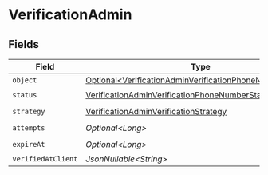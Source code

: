 # VerificationAdmin


## Fields

| Field                                                                                                                                  | Type                                                                                                                                   | Required                                                                                                                               | Description                                                                                                                            |
| -------------------------------------------------------------------------------------------------------------------------------------- | -------------------------------------------------------------------------------------------------------------------------------------- | -------------------------------------------------------------------------------------------------------------------------------------- | -------------------------------------------------------------------------------------------------------------------------------------- |
| `object`                                                                                                                               | [Optional\<VerificationAdminVerificationPhoneNumberObject>](../../models/components/VerificationAdminVerificationPhoneNumberObject.md) | :heavy_minus_sign:                                                                                                                     | N/A                                                                                                                                    |
| `status`                                                                                                                               | [VerificationAdminVerificationPhoneNumberStatus](../../models/components/VerificationAdminVerificationPhoneNumberStatus.md)            | :heavy_check_mark:                                                                                                                     | N/A                                                                                                                                    |
| `strategy`                                                                                                                             | [VerificationAdminVerificationStrategy](../../models/components/VerificationAdminVerificationStrategy.md)                              | :heavy_check_mark:                                                                                                                     | N/A                                                                                                                                    |
| `attempts`                                                                                                                             | *Optional\<Long>*                                                                                                                      | :heavy_check_mark:                                                                                                                     | N/A                                                                                                                                    |
| `expireAt`                                                                                                                             | *Optional\<Long>*                                                                                                                      | :heavy_check_mark:                                                                                                                     | N/A                                                                                                                                    |
| `verifiedAtClient`                                                                                                                     | *JsonNullable\<String>*                                                                                                                | :heavy_minus_sign:                                                                                                                     | N/A                                                                                                                                    |